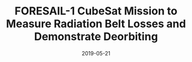 ---
title: "FORESAIL-1 CubeSat Mission to Measure Radiation Belt Losses and Demonstrate Deorbiting"
collection: publications
permalink: /publication/2019-foresail-1
date: 2019-05-21
venue: 'Journal of Geophysical Research: Space Physics'
link: 'https://doi.org/10.1029/2018JA026354'
citation: 'Palmroth, M., Praks, J., Vainio, R., Janhunen, P., Kilpua, E. K. J., Ganushkina, N. Yu., Afanasiev, A., Ala- Lahti, M., Alho, A., Asikainen, T., Asvestari, E., Battarbee, M., Binios, A., Bosser, A., Brito, T., Dubart, M., Envall, J., Ganse, U., Ganushkina, N. Yu., George, H., Gieseler, J., Good, S., Grandin, M., Haslam, S., Hedman, H.-P. , Hietala, H., Jovanovic, N., Kakakhel, S., Kalliokoski, M., Kettunen, V. V., Koskela, T., Lumme, E., Meskanen, M., Morosan, D. E., Mughal, M. R., Niemelä, P., Nyman, S., Oleynik, P., Osmane, A., Palmerio, E., Peltonen, J., Pfau-Kempf, Y., Plosila, J., Polkko, J., Poluianov, S., Pomoell, J., Price, D., Punkkinen, A., Punkkinen, R., Riwanto, B., Salomaa, L., Slavinskis, A., Säntti, T., Tammi, J., Tenhunen, H., Toivanen, P., Tuominen, J., Turc, L., Valtonen, E., Virtanen, P., Westerlund, T., FORESAIL-1 CubeSat Mission to Measure Radiation Belt Losses and Demonstrate Deorbiting, Journal of Geophysical Research: Space Physics, 124 (2019) doi: https://doi.org/10.1029/2018JA026354'
---
